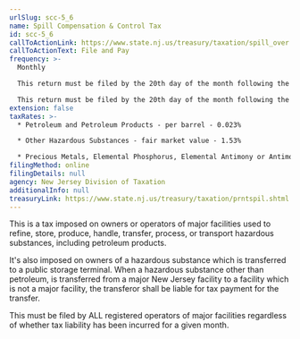 ```yaml
---
urlSlug: scc-5_6
name: Spill Compensation & Control Tax
id: scc-5_6
callToActionLink: https://www.state.nj.us/treasury/taxation/spill_over.shtml
callToActionText: File and Pay
frequency: >-
  Monthly

  This return must be filed by the 20th day of the month following the close of the tax period.

  This return must be filed by the 20th day of the month following the close of the tax period.
extension: false
taxRates: >-
  * Petroleum and Petroleum Products - per barrel - 0.023%

  * Other Hazardous Substances - fair market value - 1.53%

  * Precious Metals, Elemental Phosphorus, Elemental Antimony or Antimony Trioxide - per barrel - 0.023%
filingMethod: online
filingDetails: null
agency: New Jersey Division of Taxation
additionalInfo: null
treasuryLink: https://www.state.nj.us/treasury/taxation/prntspil.shtml
---
```


This is a tax imposed on owners or operators of major facilities used to refine, store, produce, handle, transfer, process, or transport hazardous substances, including petroleum products.

It's also imposed on owners of a hazardous substance which is transferred to a public storage terminal. When a hazardous substance other than petroleum, is transferred from a major New Jersey facility to a facility which is not a major facility, the transferor shall be liable for tax payment for the transfer.

This must be filed by ALL registered operators of major facilities regardless of whether tax liability has been incurred for a given month.
